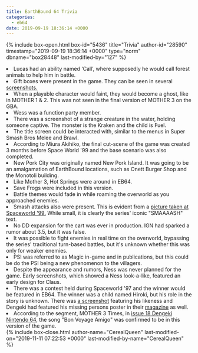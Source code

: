 ```yaml
---
title: EarthBound 64 Trivia
categories:
  - eb64
date: 2019-09-19 18:36:14 +0000
---
```

{% include box-open.html box-id="5436" title="Trivia" author-id="28590" timestamp="2019-09-19 18:36:14 +0000" type="norm" dbname="box28448" last-modified-by="127" %}
<li>Lucas had an ability named ‘Call’, where supposedly he would call forest animals to help him in battle.</li>
<li>Gift boxes were present in the game. They can be seen in several <a  href="https - //www.starmen.net/eb64/images/1996/n_Trees_3.jpg">screenshots.</a></li>
<li>When a playable character would faint, they would become a ghost, like in MOTHER 1 & 2. This was not seen in the final version of MOTHER 3 on the GBA.</li>
<li>Wess was a function party member.</li>
<li>There was a screenshot of a strange creature in the water, holding someone captive. The monster is the Kraken and the child is Fuel.</li>
<li>The title screen could be interacted with, similar to the menus in Super Smash Bros Melee and Brawl.</li>
<li>According to Miura Akihiko, the final cut-scene of the game was created 3 months before Space World '99 and the base scenario was also completed.</li>
<li>New Pork City was originally named New Pork Island. It was going to be an amalgamation of EarthBound locations, such as Onett Burger Shop and the Monotoli building.</li>
<li>Like Mother 3, Hot Springs were around in EB64.</li>
<li>Save Frogs were included in this version.</li>
<li>Battle themes would fade in while roaming the overworld as you approached enemies.</li>
<li>Smash attacks also were present. This is evident from a <a  href="smaaaash.jpg">picture taken at Spaceworld '99.</a> While small, it is clearly the series' iconic "SMAAAASH" text.
</li>
<li>No DD expansion for the cart was ever in production. IGN had sparked a rumor about 3.5, but it was false.</li>
<li>It was possible to fight enemies in real time on the overworld, bypassing the series' traditional turn-based battles, but it's unknown whether this was only for weaker enemies.</li>
<li>PSI was referred to as Magic in-game and in publications, but this could be do the PSI being a new phenomenon to the villagers.</li>
<li>Despite the appearance and rumors, Ness was never planned for the game. Early screenshots, which showed a Ness look-a-like, featured an early design for Claus.</li>
<li>There was a contest held during Spaceworld '97 and the winner would be featured in EB64. The winner was a child named Hiroki, but his role in the story is unknown. There was <a  href="https - //starmen.net/eb64/images/1998/Hiroki-Chan.jpg">a screenshot</a> featuring his likeness and Dengeki had featured his missing persons poster in their <a  href="https - //starmen.net/eb64/publications/Dengeki_Nintendo_64_Issue_19_December_1997_PG94.png">magazine</a> as well.</li>
<li>According to the segment, MOTHER 3 Times, in <a  href="https - //starmen.net/eb64/publications/Dengeki_Nintendo_64_18_November_1997-PG86.jpg">issue 18 Dengeki Nintendo 64</a>, the song "Bon Voyage Amigo" was confirmed to be in this version of the game.</li>
{% include box-close.html author-name="CerealQueen" last-modified-on="2019-11-11 07:22:53 +0000" last-modified-by-name="CerealQueen" %}
